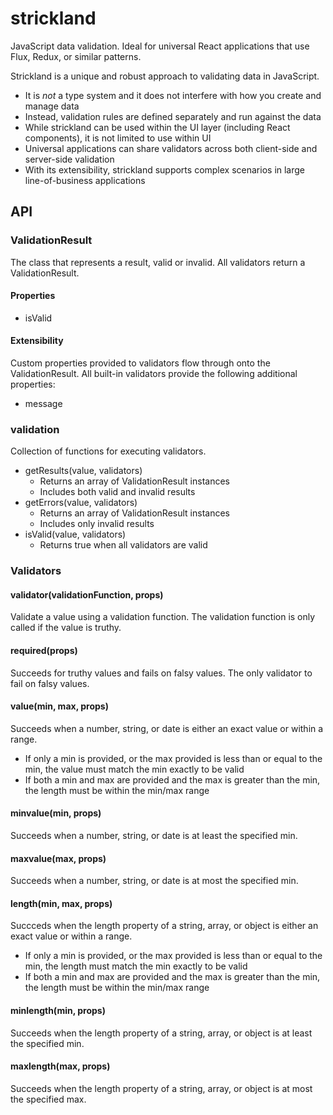 # strickland
JavaScript data validation. Ideal for universal React applications that use Flux, Redux, or similar patterns.

Strickland is a unique and robust approach to validating data in JavaScript.

* It is *not* a type system and it does not interfere with how you create and manage data
* Instead, validation rules are defined separately and run against the data
* While strickland can be used within the UI layer (including React components), it is not limited to use within UI
* Universal applications can share validators across both client-side and server-side validation
* With its extensibility, strickland supports complex scenarios in large line-of-business applications

## API

### ValidationResult
The class that represents a result, valid or invalid.  All validators return a ValidationResult.

#### Properties

* isValid

#### Extensibility
Custom properties provided to validators flow through onto the ValidationResult.  All built-in validators provide the following additional properties:

* message

### validation
Collection of functions for executing validators.

* getResults(value, validators)
    * Returns an array of ValidationResult instances
    * Includes both valid and invalid results
* getErrors(value, validators)
    * Returns an array of ValidationResult instances
    * Includes only invalid results
* isValid(value, validators)
    * Returns true when all validators are valid

### Validators

#### validator(validationFunction, props)
Validate a value using a validation function.
The validation function is only called if the value is truthy.

#### required(props)
Succeeds for truthy values and fails on falsy values.
The only validator to fail on falsy values.

#### value(min, max, props)
Succeeds when a number, string, or date is either an exact value or within a range.

* If only a min is provided, or the max provided is less than or equal to the min, the value must match the min exactly to be valid
* If both a min and max are provided and the max is greater than the min, the length must be within the min/max range

#### minvalue(min, props)
Succeeds when a number, string, or date is at least the specified min.

#### maxvalue(max, props)
Succeeds when a number, string, or date is at most the specified min.

#### length(min, max, props)
Succceds when the length property of a string, array, or object is either an exact value or within a range.

* If only a min is provided, or the max provided is less than or equal to the min, the length must match the min exactly to be valid
* If both a min and max are provided and the max is greater than the min, the length must be within the min/max range

#### minlength(min, props)
Succeeds when the length property of a string, array, or object is at least the specified min.

#### maxlength(max, props)
Succeeds when the length property of a string, array, or object is at most the specified max.

